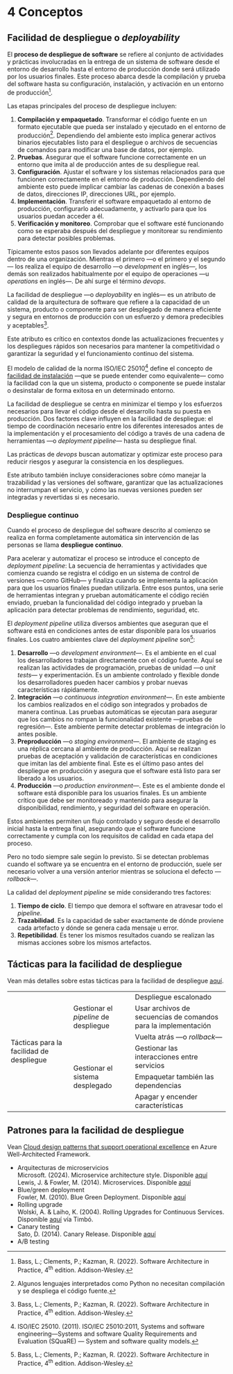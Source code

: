 # 4 Conceptos

## Facilidad de despliegue o *deployability*

El **proceso de despliegue de software** se refiere al conjunto de actividades y
prácticas involucradas en la entrega de un sistema de software desde el entorno
de desarrollo hasta el entorno de producción donde será utilizado por los
usuarios finales. Este proceso abarca desde la compilación y prueba del software
hasta su configuración, instalación, y activación en un entorno de
producción[^1].

[^1]: Bass, L.; Clements, P.; Kazman, R. (2022). Software Architecture in
    Practice, 4<sup>th</sup> edition. Addison-Wesley.

Las etapas principales del proceso de despliegue incluyen:

1. **Compilación y empaquetado**. Transformar el código fuente en un formato
   ejecutable que pueda ser instalado y ejecutado en el entorno de
   producción[^2]. Dependiendo del ambiente esto implica generar activos
   binarios ejecutables listo para el despliegue o archivos de secuencias de
   comandos para modificar una base de datos, por ejemplo.
2. **Pruebas**. Asegurar que el software funcione correctamente en un entorno
   que imita al de producción antes de su despliegue real.
3. **Configuración**. Ajustar el software y los sistemas relacionados para que
   funcionen correctamente en el entorno de producción. Dependiendo del ambiente
   esto puede implicar cambiar las cadenas de conexión a bases de datos,
   direcciones IP, direcciones URL, por ejemplo.
4. **Implementación**. Transferir el software empaquetado al entorno de
   producción, configurarlo adecuadamente, y activarlo para que los usuarios
   puedan acceder a él.
5. **Verificación y monitoreo**. Comprobar que el software esté funcionando como
   se esperaba después del despliegue y monitorear su rendimiento para detectar
   posibles problemas.

[^2]: Algunos lenguajes interpretados como Python no necesitan compilación y se
    despliega el código fuente.

Típicamente estos pasos son llevados adelante por diferentes equipos dentro de
una organización. Mientras el primero —o el primero y el segundo— los realiza el
equipo de desarrollo —o *development* en inglés—, los demás son realizados
habitualmente por el equipo de operaciones —u *operations* en inglés—. De ahí
surge el término *devops*.

La facilidad de despliegue —o *deployability* en inglés— es un atributo de
calidad de la arquitectura de software que refiere a la capacidad de un sistema,
producto o componente para ser desplegado de manera eficiente y segura en
entornos de producción con un esfuerzo y demora predecibles y aceptables[^1].

Este atributo es crítico en contextos donde las actualizaciones frecuentes y los
despliegues rápidos son necesarios para mantener la competitividad o garantizar
la seguridad y el funcionamiento continuo del sistema.

El modelo de calidad de la norma ISO/IEC 25010[^3] define el concepto de
[facilidad de instalación](./4_Atributos_de_calidad.md#facilidad-de-instalación)
—que se puede entender como equivalente— como la facilidad con la que un sistema,
producto o componente se puede instalar o desinstalar de forma exitosa en un
determinado entorno.

[^3]: ISO/IEC 25010. (2011). ISO/IEC 25010:2011, Systems and software
    engineering—Systems and software Quality Requirements and Evaluation
    (SQuaRE) — System and software quality models.

La facilidad de despliegue se centra en minimizar el tiempo y los esfuerzos
necesarios para llevar el código desde el desarrollo hasta su puesta en
producción. Dos factores clave influyen en la facilidad de despliegue: el tiempo
de coordinación necesario entre los diferentes interesados antes de la
implementación y el procesamiento del código a través de una cadena de
herramientas —o *deployment pipeline*— hasta su despliegue final.

Las prácticas de *devops* buscan automatizar y optimizar este proceso para
reducir riesgos y asegurar la consistencia en los despliegues.

Este atributo también incluye consideraciones sobre cómo manejar la trazabilidad
y las versiones del software, garantizar que las actualizaciones no interrumpan
el servicio, y cómo las nuevas versiones pueden ser integradas y revertidas si
es necesario.

### Despliegue continuo

Cuando el proceso de despliegue del software descrito al comienzo se realiza en
forma completamente automática sin intervención de las personas se llama
**despliegue continuo**.

Para acelerar y automatizar el proceso se introduce el concepto de *deployment
pipeline*: La secuencia de herramientas y actividades que comienza cuando se
registra el código en un sistema de control de versiones —como GitHub— y
finaliza cuando se implementa la aplicación para que los usuarios finales puedan
utilizarla. Entre esos puntos, una serie de herramientas integran y prueban
automáticamente el código recién enviado, prueban la funcionalidad del código
integrado y prueban la aplicación para detectar problemas de rendimiento,
seguridad, etc.

El *deployment pipeline* utiliza diversos ambientes que aseguran que el software
está en condiciones antes de estar disponible para los usuarios finales. Los
cuatro ambientes clave del *deployment pipeline* son[^1]:

1. **Desarrollo** —o *development environment*—. Es el ambiente en el cual los
   desarrolladores trabajan directamente con el código fuente. Aquí se realizan
   las actividades de programación, pruebas de unidad —o *unit tests*— y
   experimentación. Es un ambiente controlado y flexible donde los
   desarrolladores pueden hacer cambios y probar nuevas características
   rápidamente.
2. **Integración** —o *continuous integration environment*—. En este ambiente los
   cambios realizados en el código son integrados y probados de manera continua.
   Las pruebas automáticas se ejecutan para asegurar que los cambios no rompan
   la funcionalidad existente —pruebas de regresión—. Este ambiente permite
   detectar problemas de integración lo antes posible.
3. **Preproducción** —o *staging environment—*. El ambiente de staging es una
   réplica cercana al ambiente de producción. Aquí se realizan pruebas de
   aceptación y validación de características en condiciones que imitan las del
   ambiente final. Este es el último paso antes del despliegue en producción y
   asegura que el software está listo para ser liberado a los usuarios.
4. **Producción** —o *production environment*—. Este es el ambiente donde el
   software está disponible para los usuarios finales. Es un ambiente crítico
   que debe ser monitoreado y mantenido para asegurar la disponibilidad,
   rendimiento, y seguridad del software en operación.

Estos ambientes permiten un flujo controlado y seguro desde el desarrollo
inicial hasta la entrega final, asegurando que el software funcione
correctamente y cumpla con los requisitos de calidad en cada etapa del proceso.

Pero no todo siempre sale según lo previsto. Si se detectan problemas cuando el
software ya se encuentra en el entorno de producción, suele ser necesario volver
a una versión anterior mientras se soluciona el defecto —*rollback*—.

La calidad del *deployment pipeline* se mide considerando tres factores:

1. **Tiempo de ciclo**. El tiempo que demora el software en atravesar todo el
   *pipeline*.
2. **Trazabilidad**. Es la capacidad de saber exactamente de dónde proviene cada
   artefacto y dónde se genera cada mensaje u error.
3. **Repetibilidad**. Es tener los mismos resultados cuando se realizan las
   mismas acciones sobre los mismos artefactos.

## Tácticas para la facilidad de despliegue

Vean más detalles sobre estas tácticas para la facilidad de despliegue
[aquí](/2_Tecnicas_y_herramientas/2_5_6_Tacticas_facilidad_de_despliegue.md).

<table>
  <tr>
    <td rowspan="6">
      Tácticas para la facilidad de despliegue
    </td>
    <td rowspan="3">
      Gestionar el <i>pipeline</i> de despliegue
    </td>
    <td>
      Despliegue escalonado
    </td>
  </tr>
  <tr>
    <td>
      Usar archivos de secuencias de comandos para la implementación
    </td>
  </tr>
  <tr>
    <td>
      Vuelta atrás —o <i>rollback</i>—
    </td>
  </tr>
  <tr>
    <td rowspan=3>
      Gestionar el sistema desplegado
    </td>
    <td>
      Gestionar las interacciones entre servicios
    </td>
  </tr>
  <tr>
    <td>
      Empaquetar también las dependencias
    </td>
  </tr>
  <tr>
    <td>
      Apagar y encender características
    </td>
  </tr>
</table>

## Patrones para la facilidad de despliegue

Vean [Cloud design patterns that support operational
excellence](https://learn.microsoft.com/en-us/azure/well-architected/operational-excellence/design-patterns)
en Azure Well-Architected Framework.

* Arquitecturas de microservicios<br>
  Microsoft. (2024). Microservice architecture style. Disponible
  [aquí](https://learn.microsoft.com/en-us/azure/architecture/guide/architecture-styles/microservices)<br>
  Lewis, J. & Fowler, M. (2014). Microservices. Disponible
  [aquí](https://martinfowler.com/bliki/BlueGreenDeployment.html)
* Blue/green deployment<br>
  Fowler, M. (2010). Blue Green Deployment. Disponible
  [aquí](https://martinfowler.com/bliki/BlueGreenDeployment.html)
* Rolling upgrade<br>
  Wolski, A. & Laiho, K. (2004). Rolling Upgrades for Continuous Services.
  Disponible
  [aquí](https://link-springer-com.proxy.timbo.org.uy/chapter/10.1007/978-3-540-30225-4_13)
  vía Timbó.
* Canary testing<br>
  Sato, D. (2014). Canary Release. Disponible [aquí](https://martinfowler.com/bliki/CanaryRelease.html?ref=wellarchitected)
* A/B testing
